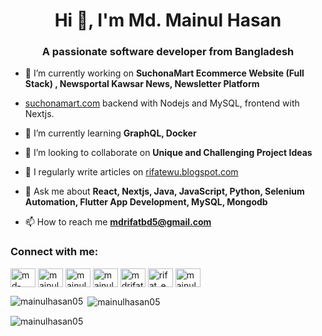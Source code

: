 <h1 align="center">Hi 👋, I'm Md. Mainul Hasan</h1>
<h3 align="center">A passionate software developer from Bangladesh</h3>

- 🔭 I’m currently working on **SuchonaMart Ecommerce Website (Full Stack) , Newsportal Kawsar News, Newsletter Platform**
- [suchonamart.com](suchonamart.com) backend with Nodejs and MySQL, frontend with Nextjs.

- 🌱 I’m currently learning **GraphQL, Docker**

- 👯 I’m looking to collaborate on **Unique and Challenging Project Ideas**

- 📝 I regularly write articles on [rifatewu.blogspot.com](rifatewu.blogspot.com)

- 💬 Ask me about **React, Nextjs, Java, JavaScript, Python, Selenium Automation, Flutter App Development, MySQL, Mongodb**

- 📫 How to reach me **mdrifatbd5@gmail.com**

<h3 align="left">Connect with me:</h3>
<p align="left">
<a href="https://linkedin.com/in/md-mainul-hasan-bb0833225" target="blank"><img align="center" src="https://raw.githubusercontent.com/rahuldkjain/github-profile-readme-generator/master/src/images/icons/Social/linked-in-alt.svg" alt="md-mainul-hasan-bb0833225" height="30" width="40" /></a>
<a href="https://fb.com/mainul.hasanrifat.790" target="blank"><img align="center" src="https://raw.githubusercontent.com/rahuldkjain/github-profile-readme-generator/master/src/images/icons/Social/facebook.svg" alt="mainul.hasanrifat.790" height="30" width="40" /></a>
<a href="https://www.youtube.com/channel/UCVc1cvB4ziX-3ZxAVuQPXGg" target="blank"><img align="center" src="https://raw.githubusercontent.com/rahuldkjain/github-profile-readme-generator/master/src/images/icons/Social/youtube.svg" alt="mainul hasan rifat" height="30" width="40" /></a>
<a href="https://www.codechef.com/users/mainul_hasan05" target="blank"><img align="center" src="https://cdn.jsdelivr.net/npm/simple-icons@3.1.0/icons/codechef.svg" alt="mainul_hasan05" height="30" width="40" /></a>
<a href="https://www.hackerrank.com/mdrifatbd5" target="blank"><img align="center" src="https://raw.githubusercontent.com/rahuldkjain/github-profile-readme-generator/master/src/images/icons/Social/hackerrank.svg" alt="mdrifatbd5" height="30" width="40" /></a>
<a href="https://codeforces.com/profile/rifat_ewu" target="blank"><img align="center" src="https://raw.githubusercontent.com/rahuldkjain/github-profile-readme-generator/master/src/images/icons/Social/codeforces.svg" alt="rifat_ewu" height="30" width="40" /></a>
<a href="https://www.hackerearth.com/mainul4" target="blank"><img align="center" src="https://raw.githubusercontent.com/rahuldkjain/github-profile-readme-generator/master/src/images/icons/Social/hackerearth.svg" alt="mainul4" height="30" width="40" /></a>
</p>

<p><img align="left" src="https://github-readme-stats.vercel.app/api/top-langs?username=mainulhasan05&show_icons=true&locale=en&layout=compact" alt="mainulhasan05" /></p>
<span></span>
<p>&nbsp;<img align="center" src="https://github-readme-stats.vercel.app/api?username=mainulhasan05&show_icons=true&locale=en" alt="mainulhasan05" /></p>

<p><img align="center" src="https://github-readme-streak-stats.herokuapp.com/?user=mainulhasan05&" alt="mainulhasan05" /></p>
